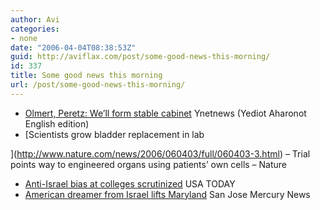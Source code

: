 ```yaml
---
author: Avi
categories:
- none
date: "2006-04-04T08:38:53Z"
guid: http://aviflax.com/post/some-good-news-this-morning/
id: 337
title: Some good news this morning
url: /post/some-good-news-this-morning/
---
```

  * [Olmert, Peretz: We&#8217;ll form stable cabinet](http://www.ynetnews.com/articles/0,7340,L-3236033,00.html) Ynetnews (Yediot Aharonot English edition)
  * [Scientists grow bladder replacement in lab
  
](http://www.nature.com/news/2006/060403/full/060403-3.html) &#8211; Trial points way to engineered organs using patients&#8217; own cells &#8211; Nature
  * [Anti-Israel bias at colleges scrutinized](http://www.usatoday.com/news/education/2006-04-03-colleges-jewish_x.htm) USA TODAY
  * [American dreamer from Israel lifts Maryland](http://www.mercurynews.com/mld/mercurynews/sports/14255882.htm) San Jose Mercury News